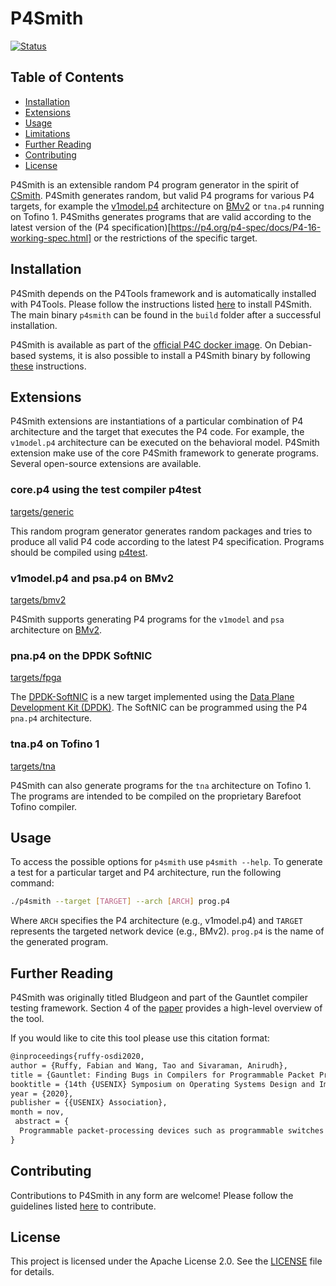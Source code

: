 # P4Smith
<!--!
[TOC]
-->
[![Status](https://github.com/p4lang/p4c/actions/workflows/ci-p4tools.yml/badge.svg)](https://github.com/p4lang/p4c/actions/workflows/ci-p4tools.yml)

## Table of Contents

- [Installation](#installation)
- [Extensions](#extensions)
- [Usage](#usage)
- [Limitations](#limitations)
- [Further Reading](#further-reading)
- [Contributing](#contributing)
- [License](#license)

P4Smith is an extensible random P4 program generator in the spirit of [CSmith](https://en.wikipedia.org/wiki/Csmith). P4Smith generates random, but valid P4 programs for various P4 targets, for example the [v1model.p4](https://github.com/p4lang/behavioral-model/blob/main/docs/simple_switch.md) architecture on [BMv2](https://github.com/p4lang/behavioral-model) or `tna.p4` running on Tofino 1. P4Smiths generates programs that are valid according to the latest version of the (P4 specification)[https://p4.org/p4-spec/docs/P4-16-working-spec.html] or the restrictions of the specific target.

## Installation

P4Smith depends on the P4Tools framework and is automatically installed with P4Tools. Please follow the instructions listed [here](https://github.com/p4lang/p4c/tree/main/backends/p4tools#building) to install P4Smith. The main binary `p4smith` can be found in the `build` folder after a successful installation.

P4Smith is available as part of the [official P4C docker image](https://hub.docker.com/r/p4lang/p4c/). On Debian-based systems, it is also possible to install a P4Smith binary by following [these](https://github.com/p4lang/p4c#installing-packaged-versions-of-p4c) instructions.

## Extensions
P4Smith extensions are instantiations of a particular combination of P4 architecture and the target that executes the P4 code. For example, the `v1model.p4` architecture can be executed on the behavioral model. P4Smith extension make use of the core P4Smith framework to generate programs. Several open-source extensions are available.

### core.p4 using the test compiler p4test
[targets/generic](https://github.com/p4lang/p4c/tree/main/backends/p4tools/modules/smith/targets/generic)

This random program generator generates random packages and tries to produce all valid P4 code according to the latest P4 specification. Programs should be compiled using [p4test](https://github.com/p4lang/p4c/tree/main/backends/p4est).

### v1model.p4 and psa.p4 on BMv2
[targets/bmv2](https://github.com/p4lang/p4c/tree/main/backends/p4tools/modules/smith/targets/bmv2)

P4Smith supports generating P4 programs for the `v1model` and `psa` architecture on [BMv2](https://github.com/p4lang/behavioral-model).

### pna.p4 on the DPDK SoftNIC
[targets/fpga](https://github.com/p4lang/p4c/tree/main/backends/p4tools/modules/smith/targets/nic)

The [DPDK-SoftNIC](https://github.com/p4lang/p4-dpdk-target) is a new target implemented using the [Data Plane Development Kit (DPDK)](https://www.dpdk.org/). The SoftNIC can be programmed using the P4 `pna.p4` architecture.

### tna.p4 on Tofino 1
[targets/tna](https://github.com/p4lang/p4c/tree/main/backends/p4tools/modules/smith/targets/tofino)

P4Smith can also generate programs for the `tna` architecture on Tofino 1. The programs are intended to be compiled on the proprietary Barefoot Tofino compiler.

## Usage
To access the possible options for `p4smith` use `p4smith --help`. To generate a test for a particular target and P4 architecture, run the following command:

```bash
./p4smith --target [TARGET] --arch [ARCH] prog.p4
```
Where `ARCH` specifies the P4 architecture (e.g., v1model.p4) and `TARGET` represents the targeted network device (e.g., BMv2). `prog.p4` is the name of the generated program.

## Further Reading
P4Smith was originally titled Bludgeon and part of the Gauntlet compiler testing framework. Section 4 of the [paper](https://arxiv.org/abs/2006.01074) provides a high-level overview of the tool.


If you would like to cite this tool please use this citation format:
```latex
@inproceedings{ruffy-osdi2020,
author = {Ruffy, Fabian and Wang, Tao and Sivaraman, Anirudh},
title = {Gauntlet: Finding Bugs in Compilers for Programmable Packet Processing},
booktitle = {14th {USENIX} Symposium on Operating Systems Design and Implementation ({OSDI} 20)},
year = {2020},
publisher = {{USENIX} Association},
month = nov,
 abstract = {
  Programmable packet-processing devices such as programmable switches and network interface cards are becoming mainstream. These devices are configured in a domain-specific language such as P4, using a compiler to translate packet-processing programs into instructions for different targets. As networks with programmable devices become widespread, it is critical that these compilers be dependable. This paper considers the problem of finding bugs in compilers for packet processing in the context of P4-16. We introduce domain-specific techniques to induce both abnormal termination of the compiler (crash bugs) and miscompilation (semantic bugs). We apply these techniques to (1) the opensource P4 compiler (P4C) infrastructure, which serves as a common base for different P4 back ends; (2) the P4 back end for the P4 reference software switch; and (3) the P4 back end for the Barefoot Tofino switch. Across the 3 platforms, over 8 months of bug finding, our tool Gauntlet detected 96 new and distinct bugs (62 crash and 34 semantic), which we confirmed with the respective compiler developers. 54 have been fixed (31 crash and 23 semantic); the remaining have been assigned to a developer. Our bug-finding efforts also led to 6 P4 specification changes. We have open sourced Gauntlet at p4gauntlet.github.io and it now runs within P4C’s continuous integration pipeline.}
}

```

## Contributing

Contributions to P4Smith in any form are welcome! Please follow the guidelines listed [here](https://github.com/p4lang/p4c/blob/main/CONTRIBUTING.md) to contribute.

## License

This project is licensed under the Apache License 2.0. See the [LICENSE](https://github.com/p4lang/p4c/blob/main/backends/p4tools/LICENSE) file for details.
